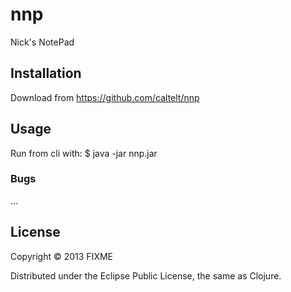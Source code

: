 # nnp

Nick's NotePad

## Installation

Download from https://github.com/caltelt/nnp

## Usage

Run from cli with: 
    $ java -jar nnp.jar


### Bugs

...

## License

Copyright © 2013 FIXME

Distributed under the Eclipse Public License, the same as Clojure.
